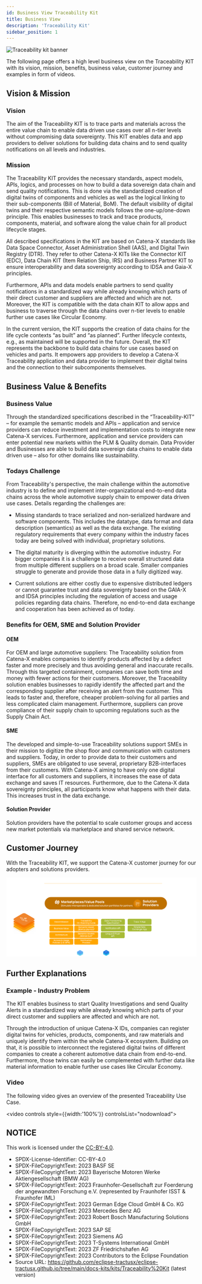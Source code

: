 ```yaml
---
id: Business View Traceability Kit
title: Business View
description: 'Traceability Kit'
sidebar_position: 1
---
```


![Traceability kit banner](@site/static/img/doc-traceability_header-minified.png)
<!--
Business View of the Kit.
-->

The following page offers a high level business view on the Traceability KIT with its vision, mission, benefits, business value, customer journey and examples in form of videos.

<!-- !Mandatory! -->
## Vision & Mission

### Vision

The aim of the Traceability KIT is to trace parts and materials across the entire value chain to enable data driven use cases over all n-tier levels without compromising data sovereignty. This KIT enables data and app providers to deliver solutions for building data chains and to send quality notifications on all levels and industries.

### Mission

The Traceability KIT provides the necessary standards, aspect models, APIs, logics, and processes on how to build a data sovereign data chain and send quality notifications. This is done via the standardized creation of digital twins of components and vehicles as well as the logical linking to their sub-components (Bill of Material, BoM). The default visibility of digital twins and their respective semantic models follows the one-up/one-down principle. This enables businesses to track and trace products, components, material, and software along the value chain for all product lifecycle stages.

All described specifications in the KIT are based on Catena-X standards like Data Space Connector, Asset Administration Shell (AAS), and Digital Twin Registry (DTR). They refer to other Catena-X KITs like the Connector KIT (EDC), Data Chain KIT (Item Relation Ship, IRS) and Business Partner KIT to ensure interoperability and data sovereignty according to IDSA and Gaia-X principles.

Furthermore, APIs and data models enable partners to send quality notifications in a standardized way while already knowing which parts of their direct customer and suppliers are affected and which are not. Moreover, the KIT is compatible with the data chain KIT to allow apps and business to traverse through the data chains over n-tier levels to enable further use cases like Circular Economy.

In the current version, the KIT supports the creation of data chains for the life cycle contexts “as built” and “as planned”. Further lifecycle contexts, e.g., as maintained will be supported in the future. Overall, the KIT represents the backbone to build data chains for use cases based on vehicles and parts. It empowers app providers to develop a Catena-X Traceability application and data provider to implement their digital twins and the connection to their subcomponents themselves.


<!-- !Mandatory! -->
## Business Value & Benefits
### Business Value
Through the standardized specifications described in the “Traceability-KIT” – for example the semantic models and APIs – application and service providers can reduce investment and implementation costs to integrate new Catena-X services. Furthermore, application and service providers can enter potential new markets within the PLM & Quality domain. Data Provider and Businesses are able to build data sovereign data chains to enable data driven use – also for other domains like sustainability.

### Todays Challenge 
From Traceability's perspective, the main challenge within the automotive industry is to define and implement inter-organizational end-to-end data chains across the whole automotive supply chain to empower data driven use cases. Details regarding the challenges are:

- Missing standards to trace serialized and non-serialized hardware and software components. This includes the datatype, data format and data description (semantics) as well as the data exchange. The existing regulatory requirements that every company within the industry faces today are being solved with individual, proprietary solutions.

- The digital maturity is diverging within the automotive industry. For bigger companies it is a challenge to receive overall structured data from multiple different suppliers on a broad scale. Smaller companies struggle to generate and provide those data in a fully digitized way.

- Current solutions are either costly due to expensive distributed ledgers or cannot guarantee trust and data sovereignty based on the GAIA-X and IDSA principles including the regulation of access and usage policies regarding data chains. Therefore, no end-to-end data exchange and cooperation has been achieved as of today.

### Benefits for OEM, SME and Solution Provider
#### OEM
For OEM and large automotive suppliers: The Traceability solution from Catena-X enables companies to identify products affected by a defect faster and more precisely and thus avoiding general and inaccurate recalls. Through this targeted containment, companies can save both time and money with fewer actions for their customers. Moreover, the Traceability solution enables businesses to rapidly identify the affected part and the corresponding supplier after receiving an alert from the customer. This leads to faster and, therefore, cheaper problem-solving for all parties and less complicated claim management. Furthermore, suppliers can prove compliance of their supply chain to upcoming regulations such as the Supply Chain Act.

#### SME
The developed and simple-to-use Traceability solutions support SMEs in their mission to digitize the shop floor and communication with customers and suppliers. Today, in order to provide data to their customers and suppliers, SMEs are obligated to use several, proprietary B2B-interfaces from their customers. With Catena-X aiming to have only one digital interface for all customers and suppliers, it increases the ease of data exchange and saves IT resources. Furthermore, due to the Catena-X data sovereignty principles, all participants know what happens with their data. This increases trust in the data exchange.

#### Solution Provider
Solution providers have the potential to scale customer groups and access new market potentials via marketplace and shared service network.

## Customer Journey

With the Traceability KIT, we support the Catena-X customer journey for our adopters and solutions providers.

![Customer Journey](assets/traceability_customer-journey.png)

<!-- ### Main Functionalities / Capabilities -->
<!-- ### Roles (Data Provider, Data Consumer, Solution Provider) -->


<!-- Recommended -->
## Further Explanations

### Example - Industry Problem
The KIT enables business to start Quality Investigations and send Quality Alerts in a standardized way while already knowing which parts of your direct customer and suppliers are affected and which are not.

Through the introduction of unique Catena-X IDs, companies can register digital twins for vehicles, products, components, and raw materials and uniquely identify them within the whole Catena-X ecosystem. Building on that, it is possible to interconnect the registered digital twins of different companies to create a coherent automotive data chain from end-to-end. Furthermore, those twins can easily be complemented with further data like material information to enable further use cases like Circular Economy.

### Video
The following video gives an overview of the presented Traceability Use Case.

<video controls style={{width:'100%'}} controlsList="nodownload">
  <source src="/video/traceability-video-9min-UT.mp4"/>
</video>

<!-- Optional -->
<!-- ## Whitepaper -->

## NOTICE

This work is licensed under the [CC-BY-4.0](https://creativecommons.org/licenses/by/4.0/legalcode).

- SPDX-License-Identifier: CC-BY-4.0
- SPDX-FileCopyrightText: 2023 BASF SE
- SPDX-FileCopyrightText: 2023 Bayerische Motoren Werke Aktiengesellschaft (BMW AG)
- SPDX-FileCopyrightText: 2023 Fraunhofer-Gesellschaft zur Foerderung der angewandten Forschung e.V. (represented by Fraunhofer ISST & Fraunhofer IML)
- SPDX-FileCopyrightText: 2023 German Edge Cloud GmbH & Co. KG
- SPDX-FileCopyrightText: 2023 Mercedes Benz AG
- SPDX-FileCopyrightText: 2023 Robert Bosch Manufacturing Solutions GmbH
- SPDX-FileCopyrightText: 2023 SAP SE
- SPDX-FileCopyrightText: 2023 Siemens AG
- SPDX-FileCopyrightText: 2023 T-Systems International GmbH
- SPDX-FileCopyrightText: 2023 ZF Friedrichshafen AG
- SPDX-FileCopyrightText: 2023 Contributors to the Eclipse Foundation
- Source URL: https://github.com/eclipse-tractusx/eclipse-tractusx.github.io/tree/main/docs-kits/kits/Traceability%20Kit (latest version)